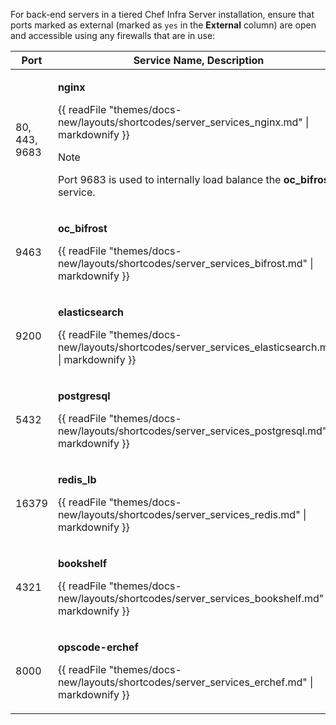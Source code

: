 For back-end servers in a tiered Chef Infra Server installation, ensure
that ports marked as external (marked as `yes` in the **External**
column) are open and accessible using any firewalls that are in use:

<table>
<colgroup>
<col style="width: 11%" />
<col style="width: 77%" />
<col style="width: 11%" />
</colgroup>
<thead>
<tr class="header">
<th>Port</th>
<th>Service Name, Description</th>
<th>External</th>
</tr>
</thead>
<tbody>
<tr>
<td><p>80, 443, 9683</p></td>
<td><p><strong>nginx</strong></p>
<p>{{ readFile "themes/docs-new/layouts/shortcodes/server_services_nginx.md" | markdownify }}</p>
<div class="admonition-note">
<p class="admonition-note-title">Note</p>
<div class="admonition-note-text"><p>Port 9683 is used to internally load balance the <strong>oc_bifrost</strong> service.</p>

</div>
</div></td>
<td><p>yes</p></td>
</tr>
<tr>
<td><p>9463</p></td>
<td><p><strong>oc_bifrost</strong></p>
<p>{{ readFile "themes/docs-new/layouts/shortcodes/server_services_bifrost.md" | markdownify }}</p></td>
<td></td>
</tr>
<tr>
<td><p>9200</p></td>
<td><p><strong>elasticsearch</strong></p>
<p>{{ readFile "themes/docs-new/layouts/shortcodes/server_services_elasticsearch.md" | markdownify }}</p></td>
<td></td>
</tr>
<tr>
<td><p>5432</p></td>
<td><p><strong>postgresql</strong></p>
<p>{{ readFile "themes/docs-new/layouts/shortcodes/server_services_postgresql.md" | markdownify }}</p></td>
<td></td>
</tr>
<tr>
<td><p>16379</p></td>
<td><p><strong>redis_lb</strong></p>
<p>{{ readFile "themes/docs-new/layouts/shortcodes/server_services_redis.md" | markdownify }}</p></td>
<td></td>
</tr>
<tr>
<td><p>4321</p></td>
<td><p><strong>bookshelf</strong></p>
<p>{{ readFile "themes/docs-new/layouts/shortcodes/server_services_bookshelf.md" | markdownify }}</p></td>
<td></td>
</tr>
<tr>
<td><p>8000</p></td>
<td><p><strong>opscode-erchef</strong></p>
<p>{{ readFile "themes/docs-new/layouts/shortcodes/server_services_erchef.md" | markdownify }}</p></td>
<td></td>
</tr>
</tbody>
</table>
